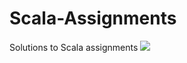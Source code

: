 # Scala-Assignments

Solutions to Scala assignments
![](https://upload.wikimedia.org/wikipedia/commons/thumb/3/39/Scala-full-color.svg/330px-Scala-full-color.svg.png)
